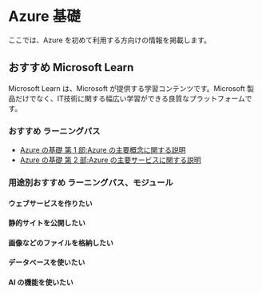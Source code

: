 # Azure 基礎

ここでは、Azure を初めて利用する方向けの情報を掲載します。

## おすすめ Microsoft Learn

Microsoft Learn は、Microsoft が提供する学習コンテンツです。Microsoft 製品だけでなく、IT技術に関する幅広い学習ができる良質なプラットフォームです。

### おすすめ ラーニングパス

- [Azure の基礎 第 1 部:Azure の主要概念に関する説明](https://docs.microsoft.com/ja-jp/learn/paths/az-900-describe-cloud-concepts/)
- [Azure の基礎 第 2 部:Azure の主要サービスに関する説明](https://docs.microsoft.com/ja-jp/learn/paths/az-900-describe-core-azure-services/)

### 用途別おすすめ ラーニングパス、モジュール

#### ウェブサービスを作りたい

#### 静的サイトを公開したい

#### 画像などのファイルを格納したい

#### データベースを使いたい

#### AI の機能を使いたい